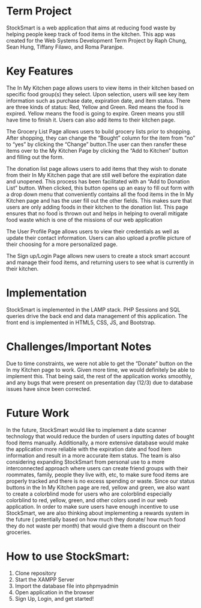 # Term Project
StockSmart is a web application that aims at reducing food waste by helping people keep track of food items in the kitchen. This app was created for the Web Systems Development Term Project by Raph Chung, Sean Hung, Tiffany Filawo, and Roma Paranjpe.

# Key Features 
The In My Kitchen page allows users to view items in their kitchen based on specific  food group(s) they select. Upon selection, users will see key item information such as purchase date, expiration date, and item status. There are three kinds of status: Red, Yellow and Green. Red means the food is expired. Yellow means the food is going to expire. Green means you still have time to finish it. Users can also add items to their kitchen page. 

The Grocery List Page allows users to build grocery lists prior to shopping. After shopping, they can change the “Bought” column for the item from “no” to “yes” by clicking the “Change” button.The user can then ransfer these items over to the My Kitchen Page by clicking the “Add to Kitchen” button and filling out the form. 

 The donation list page allows users to add items that they wish to donate from their In My Kitchen page that are still well before the expiration date and unopened. This process has been facilitated with an “Add to Donation List” button. When clicked, this button opens up an easy to fill out form with a drop down menu that conveniently contains all the food items in the In My Kitchen page and has the user fill out the other fields. This makes sure that users are only adding foods in their kitchen to the donation list. This page ensures that no food is thrown out and helps in helping to overall mitigate food waste which is one of the missions of our web application 

The User Profile Page allows users to view their credentials as well as update their contact information. Users can also upload a profile picture of their choosing for a more personalized page. 

The Sign up/Login Page allows new users to create a stock smart account and manage their food items, and returning users to see what is currently in their kitchen. 

# Implementation 
StockSmart is implemented in the LAMP stack. PHP Sessions and SQL queries drive the back end and data management of this application. The front end is implemented in HTML5, CSS, JS, and Bootstrap. 

# Challenges/Important Notes 
Due to time constraints, we were not able to get the “Donate” button on the In my Kitchen page to work. Given more time, we would definitely be able to implement this. That being said, the rest of the application works smoothly, and any bugs that were present on presentation day (12/3) due to database issues have since been corrected. 

# Future Work 
In the future, StockSmart would like to implement a date scanner technology that would reduce the burden of users inputting dates of bought food items manually. Additionally, a more extensive database would make the application more reliable with the expiration date and food item information and result in a more accurate item status. The team is also considering expanding StockSmart from personal use to a more interconnected approach where users can create friend groups with their roommates, family, people they live with, etc, to make sure food items are properly tracked and there is no excess spending or waste. Since our status buttons in the In My Kitchen page are red, yellow and green, we also want to create a colorblind mode for users who are colorblind especially colorblind to red, yellow, green, and other colors used in our web application. In order to make sure users have enough incentive to use StockSmart, we are also thinking about implementing a rewards system in the future ( potentially based on how much they donate/ how much food they do not waste per month) that would give them a discount on their groceries. 

# How to use StockSmart:
1. Clone repository 
2. Start the XAMPP Server
3. Import the database file into phpmyadmin
4. Open application in the browser
5. Sign Up, Login, and get started!
